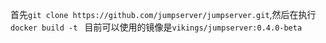首先`git clone https://github.com/jumpserver/jumpserver.git`,然后在执行`docker build -t `
目前可以使用的镜像是`vikings/jumpserver:0.4.0-beta`
